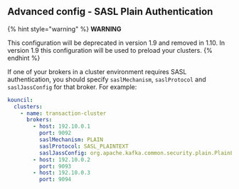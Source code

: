 ## Advanced config - SASL Plain Authentication

{% hint style="warning" %}
**WARNING**

This configuration will be deprecated in version 1.9 and removed in 1.10. In version 1.9 this
configuration will be used to preload your clusters.
{% endhint %}

If one of your brokers in a cluster environment requires SASL authentication, you should
specify `saslMechanism`, `saslProtocol` and `saslJassConfig` for that broker. For example:

```yaml
kouncil:
  clusters:
    - name: transaction-cluster
      brokers:
        - host: 192.10.0.1
          port: 9092
          saslMechanism: PLAIN
          saslProtocol: SASL_PLAINTEXT
          saslJassConfig: org.apache.kafka.common.security.plain.PlainLoginModule required username="user" password="secret";
        - host: 192.10.0.2
          port: 9093
        - host: 192.10.0.3
          port: 9094
```
